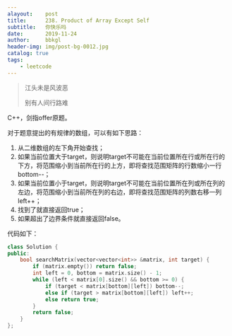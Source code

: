 ```yaml
---
alayout:    post
title:      238. Product of Array Except Self
subtitle:   你快乐吗
date:       2019-11-24
author:     bbkgl
header-img: img/post-bg-0012.jpg
catalog: true
tags:
    - leetcode
---
```


>江头未是风波恶
>
>别有人间行路难

C++，剑指offer原题。

对于题意提出的有规律的数组，可以有如下思路：

1. 从二维数组的左下角开始查找；
2. 如果当前位置大于target，则说明target不可能在当前位置所在行或所在行的下方，将范围缩小到当前所在行的上方，即将查找范围矩阵的行数缩小一行bottom--；
3. 如果当前位置小于target，则说明target不可能在当前位置所在列或所在列的左边，将范围缩小到当前所在列的右边，即将查找范围矩阵的列数右移一列left++；
4. 找到了就直接返回true；
5. 如果超出了边界条件就直接返回false。

代码如下：

```cpp
class Solution {
public:
    bool searchMatrix(vector<vector<int>> &matrix, int target) {
        if (matrix.empty()) return false;
        int left = 0, bottom = matrix.size() - 1;
        while (left < matrix[0].size() && bottom >= 0) {
            if (target < matrix[bottom][left]) bottom--;
            else if (target > matrix[bottom][left]) left++;
            else return true; 
        } 
        return false;
    }
};
```
